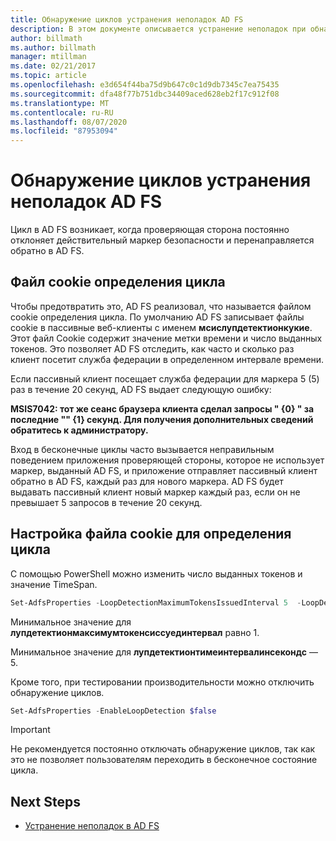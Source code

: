 ```yaml
---
title: Обнаружение циклов устранения неполадок AD FS
description: В этом документе описывается устранение неполадок при обнаружении циклов
author: billmath
ms.author: billmath
manager: mtillman
ms.date: 02/21/2017
ms.topic: article
ms.openlocfilehash: e3d654f44ba75d9b647c0c1d9db7345c7ea75435
ms.sourcegitcommit: dfa48f77b751dbc34409aced628eb2f17c912f08
ms.translationtype: MT
ms.contentlocale: ru-RU
ms.lasthandoff: 08/07/2020
ms.locfileid: "87953094"
---
```

# <a name="ad-fs-troubleshooting---loop-detection"></a>Обнаружение циклов устранения неполадок AD FS

Цикл в AD FS возникает, когда проверяющая сторона постоянно отклоняет действительный маркер безопасности и перенаправляется обратно в AD FS.

## <a name="loop-detection-cookie"></a>Файл cookie определения цикла
Чтобы предотвратить это, AD FS реализовал, что называется файлом cookie определения цикла. По умолчанию AD FS записывает файлы cookie в пассивные веб-клиенты с именем **мсислупдетектионкукие**. Этот файл Cookie содержит значение метки времени и число выданных токенов.  Это позволяет AD FS отследить, как часто и сколько раз клиент посетит служба федерации в определенном интервале времени.

Если пассивный клиент посещает служба федерации для маркера 5 (5) раз в течение 20 секунд, AD FS выдает следующую ошибку:

**MSIS7042: тот же сеанс браузера клиента сделал запросы " {0} " за последние "" {1} секунд. Для получения дополнительных сведений обратитесь к администратору.**

Вход в бесконечные циклы часто вызывается неправильным поведением приложения проверяющей стороны, которое не использует маркер, выданный AD FS, и приложение отправляет пассивный клиент обратно в AD FS, каждый раз для нового маркера.  AD FS будет выдавать пассивный клиент новый маркер каждый раз, если он не превышает 5 запросов в течение 20 секунд.

## <a name="adjusting-the-loop-detection-cookie"></a>Настройка файла cookie для определения цикла
С помощью PowerShell можно изменить число выданных токенов и значение TimeSpan.

```powershell
Set-AdfsProperties -LoopDetectionMaximumTokensIssuedInterval 5  -LoopDetectionTimeIntervalInSeconds 20
```
Минимальное значение для **лупдетектионмаксимумтокенсиссуединтервал** равно 1.

Минимальное значение для **лупдетектионтимеинтервалинсекондс** — 5.

Кроме того, при тестировании производительности можно отключить обнаружение циклов.

```powershell
Set-AdfsProperties -EnableLoopDetection $false
```

>[!IMPORTANT]
>Не рекомендуется постоянно отключать обнаружение циклов, так как это не позволяет пользователям переходить в бесконечное состояние цикла.


## <a name="next-steps"></a>Next Steps

- [Устранение неполадок в AD FS](ad-fs-tshoot-overview.md)



